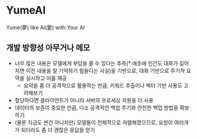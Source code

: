# YumeAI
Yume(夢) like Ai(愛) with Your AI

## 개발 방향성 아무거나 메모
- 너무 많은 내용은 모델에게 부담을 줄 수 있다는 추측(* 애초에 인간도 대화가 길어지면 이전 내용을 잘 기억하기 힘들다는 사실)을 기반으로, 대화 기반으로 주기적 요약을 실시하고 이를 제공
  - 요약을 좀 더 공격적으로 활용하는 만큼, 키워드 추출이나 벡터 기반 사용도 고려해보기
- 합당하다면 클라이언트가 아니라 서버의 프로세싱 자원을 더 사용
- 데이터의 보존이 중요한 만큼, 다소 공격적인 백업 주기와 안전한 백업 방법을 확보하기
- (물론 지금도 싼건 아니지만) 모델들이 전체적으로 저렴해졌으므로, 요청이 여러개가 되더라도 좀 더 괜찮은 응답을 얻기